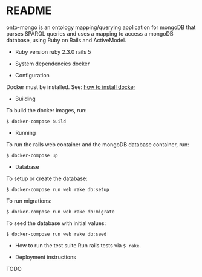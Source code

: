 # README

onto-mongo is an ontology mapping/querying application for mongoDB that parses SPARQL queries and uses a mapping to access a mongoDB database, using Ruby on Rails and ActiveModel.

* Ruby version
ruby 2.3.0
rails 5

* System dependencies
docker

* Configuration

Docker must be installed. See: [how to install docker](https://docs.docker.com/engine/installation/)

* Building

To build the docker images, run:
```
$ docker-compose build
```

* Running

To run the rails web container and the mongoDB database container, run:
```
$ docker-compose up
```

* Database

To setup or create the database:
```
$ docker-compose run web rake db:setup
```

To run migrations:
```
$ docker-compose run web rake db:migrate
```

To seed the database with initial values:
```
$ docker-compose run web rake db:seed
``` 

* How to run the test suite
Run rails tests via `$ rake`.

* Deployment instructions

TODO
